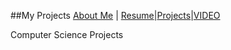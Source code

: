 ##My Projects
[About Me](https://joelambrecht.github.io/AboutMe.md) | [Resume](joelambrecht.github.io/resume.md)|[Projects](joelambrecht.github.io/projects.md)|[VIDEO](https://stthomas.zoom.us/rec/share/VQaNn41bNCdAszLBqIBVOLgas3z_ZX4lTy92tzILP-9OFTGPoZ4kQVB00jb-rArf.cbLgizCVsVEROobR?startTime=1651720133000)

Computer Science Projects
